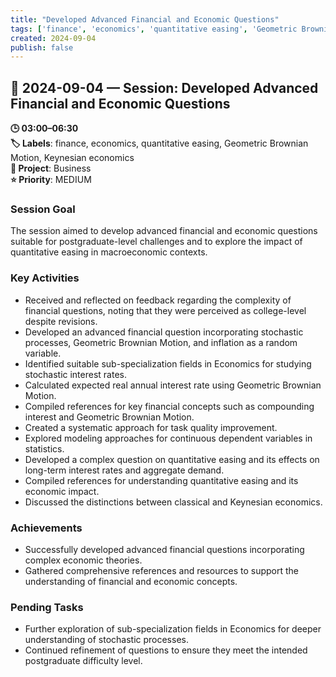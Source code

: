 ```yaml
---
title: "Developed Advanced Financial and Economic Questions"
tags: ['finance', 'economics', 'quantitative easing', 'Geometric Brownian Motion', 'Keynesian economics']
created: 2024-09-04
publish: false
---
```


## 📅 2024-09-04 — Session: Developed Advanced Financial and Economic Questions

**🕒 03:00–06:30**  
**🏷️ Labels**: finance, economics, quantitative easing, Geometric Brownian Motion, Keynesian economics  
**📂 Project**: Business  
**⭐ Priority**: MEDIUM  


### Session Goal
The session aimed to develop advanced financial and economic questions suitable for postgraduate-level challenges and to explore the impact of quantitative easing in macroeconomic contexts.

### Key Activities
- Received and reflected on feedback regarding the complexity of financial questions, noting that they were perceived as college-level despite revisions.
- Developed an advanced financial question incorporating stochastic processes, Geometric Brownian Motion, and inflation as a random variable.
- Identified suitable sub-specialization fields in Economics for studying stochastic interest rates.
- Calculated expected real annual interest rate using Geometric Brownian Motion.
- Compiled references for key financial concepts such as compounding interest and Geometric Brownian Motion.
- Created a systematic approach for task quality improvement.
- Explored modeling approaches for continuous dependent variables in statistics.
- Developed a complex question on quantitative easing and its effects on long-term interest rates and aggregate demand.
- Compiled references for understanding quantitative easing and its economic impact.
- Discussed the distinctions between classical and Keynesian economics.

### Achievements
- Successfully developed advanced financial questions incorporating complex economic theories.
- Gathered comprehensive references and resources to support the understanding of financial and economic concepts.

### Pending Tasks
- Further exploration of sub-specialization fields in Economics for deeper understanding of stochastic processes.
- Continued refinement of questions to ensure they meet the intended postgraduate difficulty level.
